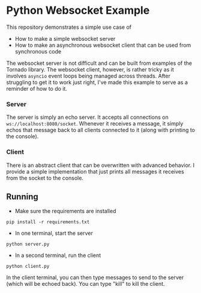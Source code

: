 # Python Websocket Example

This repository demonstrates a simple use case of
* How to make a simple websocket server
* How to make an asynchronous websocket client that can be used from synchronous code

The websocket server is not difficult and can be built from examples of the Tornado library. The websocket client, however, is rather tricky as it involves `asyncio` event loops being managed across threads. After struggling to get it to work just right, I've made this example to serve as a reminder of how to do it.

### Server
The server is simply an echo server. It accepts all connections on `ws://localhost:8080/socket`. Whenever it receives a message, it simply echos that message back to all clients connected to it (along with printing to the console).

### Client
There is an abstract client that can be overwritten with advanced behavior. I provide a simple implementation that just prints all messages it receives from the socket to the console.

## Running
* Make sure the requirements are installed
```
pip install -r requirements.txt
```
* In one terminal, start the server
```
python server.py
```
* In a second terminal, run the client
```
python client.py
```
In the client terminal, you can then type messages to send to the server (which will be echoed back). You can type "kill" to kill the client.

